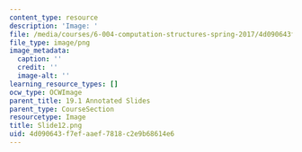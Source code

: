 ```yaml
---
content_type: resource
description: 'Image: '
file: /media/courses/6-004-computation-structures-spring-2017/4d090643f7efaaef7818c2e9b68614e6_Slide12.png
file_type: image/png
image_metadata:
  caption: ''
  credit: ''
  image-alt: ''
learning_resource_types: []
ocw_type: OCWImage
parent_title: 19.1 Annotated Slides
parent_type: CourseSection
resourcetype: Image
title: Slide12.png
uid: 4d090643-f7ef-aaef-7818-c2e9b68614e6
---
```

